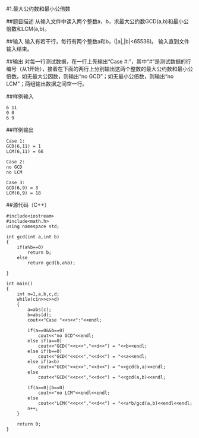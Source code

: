 #1.最大公约数和最小公倍数

##题目描述
从输入文件中读入两个整数a，b，求最大公约数GCD(a,b)和最小公倍数和LCM(a,b)。

##输入
输入有若干行，每行有两个整数a和b，(|a|,|b|<65536)。
输入直到文件输入结束。

##输出
对每一行测试数据，在一行上先输出“Case #:”，其中“#”是测试数据的行编号（从1开始），接着在下面的两行上分别输出这两个整数的最大公约数和最小公倍数。如无最大公因数，则输出“no GCD”；如无最小公倍数，则输出“no LCM”；两组输出数据之间空一行。

##样例输入

```
6 11
0 0
6 9
```

##样例输出

```
Case 1:
GCD(6,11) = 1
LCM(6,11) = 66

Case 2:
no GCD
no LCM

Case 3:
GCD(6,9) = 3
LCM(6,9) = 18
```

##源代码（C++）

```
#include<iostream>
#include<math.h>
using namespace std;

int gcd(int a,int b)
{
    if(a%b==0)
        return b;
    else
        return gcd(b,a%b);
    
}

int main()
{
    int n=1,a,b,c,d;
    while(cin>>c>>d)
    {
        a=abs(c);
        b=abs(d);
        cout<<"Case "<<n<<":"<<endl;

        if(a==0&&b==0)
            cout<<"no GCD"<<endl;
        else if(a==0)
            cout<<"GCD("<<c<<","<<d<<") = "<<b<<endl;
        else if(b==0)
            cout<<"GCD("<<c<<","<<d<<") = "<<a<<endl;
        else if(a<b)
            cout<<"GCD("<<c<<","<<d<<") = "<<gcd(b,a)<<endl;
        else
            cout<<"GCD("<<c<<","<<d<<") = "<<gcd(a,b)<<endl;

        if(a==0||b==0)
            cout<<"no LCM"<<endl<<endl;
        else
            cout<<"LCM("<<c<<","<<d<<") = "<<a*b/gcd(a,b)<<endl<<endl; 
        n++;
    }

    return 0;
}
```

